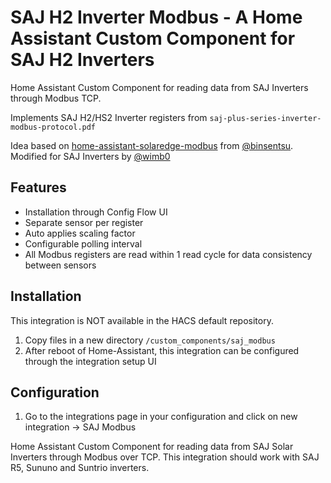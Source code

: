 # SAJ H2 Inverter Modbus - A Home Assistant Custom Component for SAJ H2 Inverters

Home Assistant Custom Component for reading data from SAJ Inverters through Modbus TCP.

Implements SAJ H2/HS2 Inverter registers from `saj-plus-series-inverter-modbus-protocol.pdf` <upload new PDF>

Idea based on [home-assistant-solaredge-modbus](https://github.com/binsentsu/home-assistant-solaredge-modbus) from [@binsentsu](https://github.com/binsentsu). Modified for SAJ Inverters by [@wimb0](https://github.com/wimb0)

## Features

- Installation through Config Flow UI
- Separate sensor per register
- Auto applies scaling factor
- Configurable polling interval
- All Modbus registers are read within 1 read cycle for data consistency between sensors

## Installation

This integration is NOT available in the HACS default repository.

1. Copy files in a new directory `/custom_components/saj_modbus`
2. After reboot of Home-Assistant, this integration can be configured through the integration setup UI

## Configuration

1. Go to the integrations page in your configuration and click on new integration -> SAJ Modbus

Home Assistant Custom Component for reading data from SAJ Solar Inverters through Modbus over TCP. This integration should work with SAJ R5, Sununo and Suntrio inverters.
